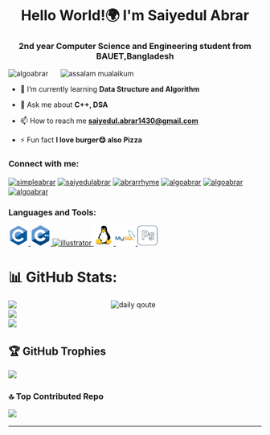 <h1 align="center">Hello World!🌍 I'm Saiyedul Abrar</h1>
<h3 align="center">2nd year Computer Science and Engineering student from BAUET,Bangladesh</h3>

<img align="right" alt="assalam mualaikum" width="400" src="https://github.com/AlgoAbrar/AlgoAbrar/blob/main/Assalam%20Mualaikum.gif">

<p align="left"> <img src="https://komarev.com/ghpvc/?username=algoabrar&label=Profile%20views&color=0e75b6&style=flat" alt="algoabrar" /> </p>

- 🌱 I’m currently learning **Data Structure and Algorithm**

- 💬 Ask me about **C++, DSA**

- 📫 How to reach me **saiyedul.abrar1430@gmail.com**

- ⚡ Fun fact **I love burger😋 also Pizza**

<h3 align="left">Connect with me:</h3>
<p align="left">
<a href="https://twitter.com/simpleabrar" target="blank"><img align="center" src="https://raw.githubusercontent.com/rahuldkjain/github-profile-readme-generator/master/src/images/icons/Social/twitter.svg" alt="simpleabrar" height="30" width="40" /></a>
<a href="https://linkedin.com/in/saiyedulabrar" target="blank"><img align="center" src="https://raw.githubusercontent.com/rahuldkjain/github-profile-readme-generator/master/src/images/icons/Social/linked-in-alt.svg" alt="saiyedulabrar" height="30" width="40" /></a>
<a href="https://fb.com/abrarrhyme" target="blank"><img align="center" src="https://raw.githubusercontent.com/rahuldkjain/github-profile-readme-generator/master/src/images/icons/Social/facebook.svg" alt="abrarrhyme" height="30" width="40" /></a>
<a href="https://www.hackerrank.com/algoabrar" target="blank"><img align="center" src="https://raw.githubusercontent.com/rahuldkjain/github-profile-readme-generator/master/src/images/icons/Social/hackerrank.svg" alt="algoabrar" height="30" width="40" /></a>
<a href="https://codeforces.com/profile/algoabrar" target="blank"><img align="center" src="https://raw.githubusercontent.com/rahuldkjain/github-profile-readme-generator/master/src/images/icons/Social/codeforces.svg" alt="algoabrar" height="30" width="40" /></a>
<a href="https://www.leetcode.com/algoabrar" target="blank"><img align="center" src="https://raw.githubusercontent.com/rahuldkjain/github-profile-readme-generator/master/src/images/icons/Social/leet-code.svg" alt="algoabrar" height="30" width="40" /></a>
</p>

<h3 align="left">Languages and Tools:</h3>
<p align="left"> <a href="https://www.cprogramming.com/" target="_blank" rel="noreferrer"> <img src="https://raw.githubusercontent.com/devicons/devicon/master/icons/c/c-original.svg" alt="c" width="40" height="40"/> </a> <a href="https://www.w3schools.com/cpp/" target="_blank" rel="noreferrer"> <img src="https://raw.githubusercontent.com/devicons/devicon/master/icons/cplusplus/cplusplus-original.svg" alt="cplusplus" width="40" height="40"/> </a> <a href="https://www.adobe.com/in/products/illustrator.html" target="_blank" rel="noreferrer"> <img src="https://www.vectorlogo.zone/logos/adobe_illustrator/adobe_illustrator-icon.svg" alt="illustrator" width="40" height="40"/> </a> <a href="https://www.linux.org/" target="_blank" rel="noreferrer"> <img src="https://raw.githubusercontent.com/devicons/devicon/master/icons/linux/linux-original.svg" alt="linux" width="40" height="40"/> </a> <a href="https://www.mysql.com/" target="_blank" rel="noreferrer"> <img src="https://raw.githubusercontent.com/devicons/devicon/master/icons/mysql/mysql-original-wordmark.svg" alt="mysql" width="40" height="40"/> </a> <a href="https://www.photoshop.com/en" target="_blank" rel="noreferrer"> <img src="https://raw.githubusercontent.com/devicons/devicon/master/icons/photoshop/photoshop-line.svg" alt="photoshop" width="40" height="40"/> </a> </p>

# 📊 GitHub Stats:
<img align="right" alt="daily qoute" width="300" src="https://quotes-github-readme.vercel.app/api?type=vertical&theme=merko">

![](https://github-readme-stats.vercel.app/api/top-langs/?username=AlgoAbrar&theme=gotham&hide_border=false&include_all_commits=true&count_private=true&layout=compact)<br/>
![](https://github-readme-stats.vercel.app/api?username=AlgoAbrar&theme=gotham&hide_border=false&include_all_commits=true&count_private=true)<br/>
![](https://github-readme-streak-stats.herokuapp.com/?user=AlgoAbrar&theme=gotham&hide_border=false)

## 🏆 GitHub Trophies
![](https://github-profile-trophy.vercel.app/?username=AlgoAbrar&theme=radical&no-frame=false&no-bg=true&margin-w=4)

### 🔝 Top Contributed Repo
![](https://github-contributor-stats.vercel.app/api?username=AlgoAbrar&limit=5&theme=gruvbox&combine_all_yearly_contributions=true)

---
